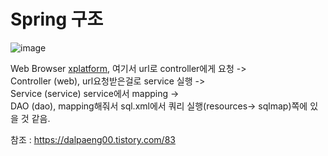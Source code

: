 # Spring 구조
![image](https://user-images.githubusercontent.com/84604563/162920564-3b4b34e1-2314-42bb-a6d6-0a80a6ce1f80.png)

Web Browser [xplatform](xfdl), 여기서 url로 controller에게 요청 ->   
Controller (web), url요청받은걸로 service 실행  ->  
Service  (service) service에서 mapping ->   
DAO (dao), mapping해줘서 sql.xml에서 쿼리 실행(resources-> sqlmap)쪽에 있을 것 같음.     


참조 : https://dalpaeng00.tistory.com/83
